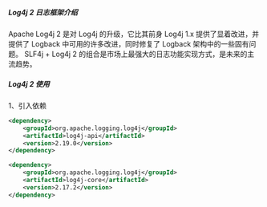##### Log4j 2 日志框架介绍
Apache Log4j 2 是对 Log4j 的升级，它比其前身 Log4j 1.x 提供了显着改进，并提供了 Logback 中可用的许多改进，同时修复了 Logback 架构中的一些固有问题。
SLF4j + Log4j 2 的组合是市场上最强大的日志功能实现方式，是未来的主流趋势。

##### Log4j 2 使用
1、引入依赖
```xml
<dependency>
    <groupId>org.apache.logging.log4j</groupId>
    <artifactId>log4j-api</artifactId>
    <version>2.19.0</version>
</dependency>

<dependency>
    <groupId>org.apache.logging.log4j</groupId>
    <artifactId>log4j-core</artifactId>
    <version>2.17.2</version>
</dependency>
```
